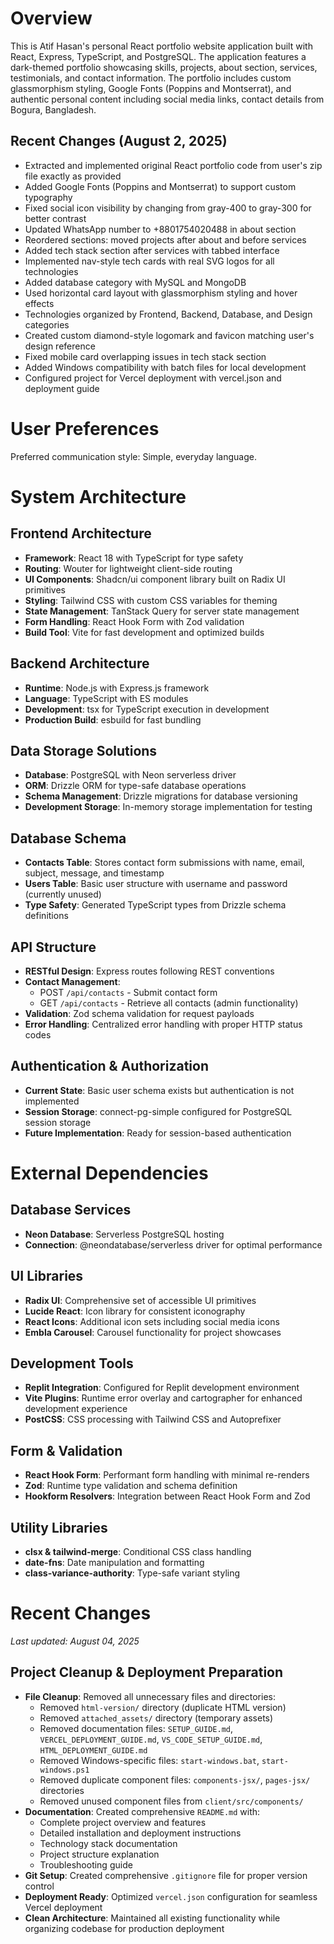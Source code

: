 # Overview

This is Atif Hasan's personal React portfolio website application built with React, Express, TypeScript, and PostgreSQL. The application features a dark-themed portfolio showcasing skills, projects, about section, services, testimonials, and contact information. The portfolio includes custom glassmorphism styling, Google Fonts (Poppins and Montserrat), and authentic personal content including social media links, contact details from Bogura, Bangladesh.

## Recent Changes (August 2, 2025)
- Extracted and implemented original React portfolio code from user's zip file exactly as provided
- Added Google Fonts (Poppins and Montserrat) to support custom typography
- Fixed social icon visibility by changing from gray-400 to gray-300 for better contrast
- Updated WhatsApp number to +8801754020488 in about section
- Reordered sections: moved projects after about and before services
- Added tech stack section after services with tabbed interface
- Implemented nav-style tech cards with real SVG logos for all technologies
- Added database category with MySQL and MongoDB
- Used horizontal card layout with glassmorphism styling and hover effects
- Technologies organized by Frontend, Backend, Database, and Design categories
- Created custom diamond-style logomark and favicon matching user's design reference
- Fixed mobile card overlapping issues in tech stack section
- Added Windows compatibility with batch files for local development
- Configured project for Vercel deployment with vercel.json and deployment guide

# User Preferences

Preferred communication style: Simple, everyday language.

# System Architecture

## Frontend Architecture
- **Framework**: React 18 with TypeScript for type safety
- **Routing**: Wouter for lightweight client-side routing
- **UI Components**: Shadcn/ui component library built on Radix UI primitives
- **Styling**: Tailwind CSS with custom CSS variables for theming
- **State Management**: TanStack Query for server state management
- **Form Handling**: React Hook Form with Zod validation
- **Build Tool**: Vite for fast development and optimized builds

## Backend Architecture
- **Runtime**: Node.js with Express.js framework
- **Language**: TypeScript with ES modules
- **Development**: tsx for TypeScript execution in development
- **Production Build**: esbuild for fast bundling

## Data Storage Solutions
- **Database**: PostgreSQL with Neon serverless driver
- **ORM**: Drizzle ORM for type-safe database operations
- **Schema Management**: Drizzle migrations for database versioning
- **Development Storage**: In-memory storage implementation for testing

## Database Schema
- **Contacts Table**: Stores contact form submissions with name, email, subject, message, and timestamp
- **Users Table**: Basic user structure with username and password (currently unused)
- **Type Safety**: Generated TypeScript types from Drizzle schema definitions

## API Structure
- **RESTful Design**: Express routes following REST conventions
- **Contact Management**: 
  - POST `/api/contacts` - Submit contact form
  - GET `/api/contacts` - Retrieve all contacts (admin functionality)
- **Validation**: Zod schema validation for request payloads
- **Error Handling**: Centralized error handling with proper HTTP status codes

## Authentication & Authorization
- **Current State**: Basic user schema exists but authentication is not implemented
- **Session Storage**: connect-pg-simple configured for PostgreSQL session storage
- **Future Implementation**: Ready for session-based authentication

# External Dependencies

## Database Services
- **Neon Database**: Serverless PostgreSQL hosting
- **Connection**: @neondatabase/serverless driver for optimal performance

## UI Libraries
- **Radix UI**: Comprehensive set of accessible UI primitives
- **Lucide React**: Icon library for consistent iconography
- **React Icons**: Additional icon sets including social media icons
- **Embla Carousel**: Carousel functionality for project showcases

## Development Tools
- **Replit Integration**: Configured for Replit development environment
- **Vite Plugins**: Runtime error overlay and cartographer for enhanced development experience
- **PostCSS**: CSS processing with Tailwind CSS and Autoprefixer

## Form & Validation
- **React Hook Form**: Performant form handling with minimal re-renders
- **Zod**: Runtime type validation and schema definition
- **Hookform Resolvers**: Integration between React Hook Form and Zod

## Utility Libraries
- **clsx & tailwind-merge**: Conditional CSS class handling
- **date-fns**: Date manipulation and formatting
- **class-variance-authority**: Type-safe variant styling

# Recent Changes

*Last updated: August 04, 2025*

## Project Cleanup & Deployment Preparation
- **File Cleanup**: Removed all unnecessary files and directories:
  - Removed `html-version/` directory (duplicate HTML version)
  - Removed `attached_assets/` directory (temporary assets)
  - Removed documentation files: `SETUP_GUIDE.md`, `VERCEL_DEPLOYMENT_GUIDE.md`, `VS_CODE_SETUP_GUIDE.md`, `HTML_DEPLOYMENT_GUIDE.md`
  - Removed Windows-specific files: `start-windows.bat`, `start-windows.ps1`
  - Removed duplicate component files: `components-jsx/`, `pages-jsx/` directories
  - Removed unused component files from `client/src/components/`
- **Documentation**: Created comprehensive `README.md` with:
  - Complete project overview and features
  - Detailed installation and deployment instructions
  - Technology stack documentation
  - Project structure explanation
  - Troubleshooting guide
- **Git Setup**: Created comprehensive `.gitignore` file for proper version control
- **Deployment Ready**: Optimized `vercel.json` configuration for seamless Vercel deployment
- **Clean Architecture**: Maintained all existing functionality while organizing codebase for production deployment